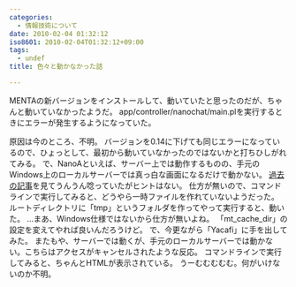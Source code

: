 ```yaml
---
categories:
  - 情報技術について
date: 2010-02-04 01:32:12
iso8601: 2010-02-04T01:32:12+09:00
tags:
  - undef
title: 色々と動かなかった話

---
```


MENTAの新バージョンをインストールして、動いていたと思ったのだが、ちゃんと動いていなかったようだ。
app/controller/nanochat/main.plを実行するときにエラーが発生するようになっていた。


原因は今のところ、不明。
バージョンを0.14に下げても同じエラーになっているので、ひょっとして、最初から動いていなかったのではないかと打ちひしがれてみる。
で、NanoAといえば、サーバー上では動作するものの、手元のWindows上のローカルサーバーでは真っ白な画面になるだけで動かない。
<a title="CodeRepos版NanoAをWindowsで動かす方法" href="https://www.nqou.net/2009/03/20/034244">過去の記事</a>を見てうんうん唸っていたがヒントはない。
仕方が無いので、コマンドラインで実行してみると、どうやら一時ファイルを作れていないようだった。
ルートディレクトリに「tmp」というフォルダを作ってやって実行すると、動いた。
…まあ、Windows仕様ではないから仕方が無いよね。
「mt_cache_dir」の設定を変えてやれば良いんだろうけど。
で、今更ながら「Yacafi」に手を出してみた。
またもや、サーバーでは動くが、手元のローカルサーバーでは動かない。こちらはアクセスがキャンセルされたような反応。
コマンドラインで実行してみると、ちゃんとHTMLが表示されている。
うーむむむむむ。何がいけないのか不明。    	

